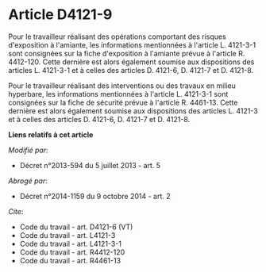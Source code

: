 # Article D4121-9

Pour le travailleur réalisant des opérations comportant des risques d'exposition à l'amiante, les informations mentionnées à
l'article L. 4121-3-1 sont consignées sur la fiche d'exposition à l'amiante prévue à l'article R. 4412-120. Cette dernière
est alors également soumise aux dispositions des articles L. 4121-3-1 et à celles des articles D. 4121-6, D. 4121-7 et D.
4121-8. 

Pour le travailleur réalisant des interventions ou des travaux en milieu hyperbare, les informations mentionnées à l'article
L. 4121-3-1 sont consignées sur la fiche de sécurité prévue à l'article R. 4461-13. Cette dernière est alors également
soumise aux dispositions des articles L. 4121-3 et à celles des articles D. 4121-6, D. 4121-7 et D. 4121-8.

**Liens relatifs à cet article**

_Modifié par_:

  - Décret n°2013-594 du 5 juillet 2013 - art. 5

_Abrogé par_:

  - Décret n°2014-1159 du 9 octobre 2014 - art. 2

_Cite_:

  - Code du travail - art. D4121-6 (VT)
  - Code du travail - art. L4121-3
  - Code du travail - art. L4121-3-1
  - Code du travail - art. R4412-120
  - Code du travail - art. R4461-13
